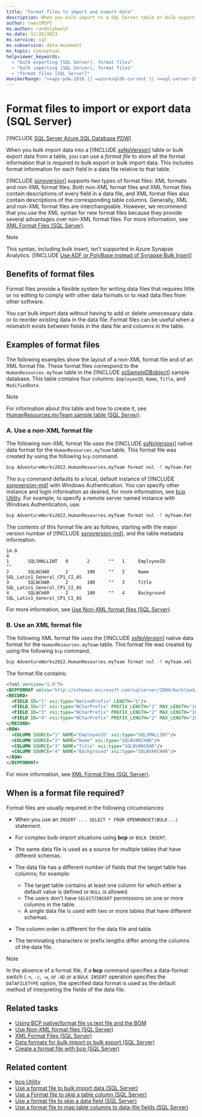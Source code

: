 ```yaml
---
title: "Format files to import and export data"
description: When you bulk import to a SQL Server table or bulk export from a table, a format file can store field format information for a data file relative to a table.
author: rwestMSFT
ms.author: randolphwest
ms.date: 12/20/2023
ms.service: sql
ms.subservice: data-movement
ms.topic: conceptual
helpviewer_keywords:
  - "bulk exporting [SQL Server], format files"
  - "bulk importing [SQL Server], format files"
  - "format files [SQL Server]"
monikerRange: ">=aps-pdw-2016 || =azuresqldb-current || >=sql-server-2016 || >=sql-server-linux-2017 || =azuresqldb-mi-current"
---
```

# Format files to import or export data (SQL Server)

[!INCLUDE [SQL Server Azure SQL Database PDW](../../includes/applies-to-version/sql-asdb-asdbmi-pdw.md)]

When you bulk import data into a [!INCLUDE [ssNoVersion](../../includes/ssnoversion-md.md)] table or bulk export data from a table, you can use a *format file* to store all the format information that is required to bulk export or bulk import data. This includes format information for each field in a data file relative to that table.

[!INCLUDE [ssnoversion](../../includes/ssnoversion-md.md)] supports two types of format files: XML formats and non-XML format files. Both non-XML format files and XML format files contain descriptions of every field in a data file, and XML format files also contain descriptions of the corresponding table columns. Generally, XML and non-XML format files are interchangeable. However, we recommend that you use the XML syntax for new format files because they provide several advantages over non-XML format files. For more information, see [XML Format Files (SQL Server)](xml-format-files-sql-server.md).

> [!NOTE]  
> This syntax, including bulk insert, isn't supported in Azure Synapse Analytics. [!INCLUDE [Use ADF or PolyBase instead of Synapse Bulk Insert](includes/bulk-insert-synapse.md)]

## Benefits of format files

Format files provide a flexible system for writing data files that requires little or no editing to comply with other data formats or to read data files from other software.

You can bulk import data without having to add or delete unnecessary data or to reorder existing data in the data file. Format files can be useful when a mismatch exists between fields in the data file and columns in the table.

## Examples of format files

The following examples show the layout of a non-XML format file and of an XML format file. These format files correspond to the `HumanResources.myTeam` table in the [!INCLUDE [ssSampleDBobject](../../includes/sssampledbobject-md.md)] sample database. This table contains four columns: `EmployeeID`, `Name`, `Title`, and `ModifiedDate`.

> [!NOTE]  
> For information about this table and how to create it, see [HumanResources.myTeam sample table (SQL Server)](humanresources-myteam-sample-table-sql-server.md).

### A. Use a non-XML format file

The following non-XML format file uses the [!INCLUDE [ssNoVersion](../../includes/ssnoversion-md.md)] native data format for the `HumanResources.myTeam` table. This format file was created by using the following `bcp` command.

```cmd
bcp AdventureWorks2022.HumanResources.myTeam format nul -f myTeam.Fmt -n -T
```

The `bcp` command defaults to a local, default instance of [!INCLUDE [ssnoversion-md](../../includes/ssnoversion-md.md)] with Windows Authentication. You can specify other instance and login information as desired, for more information, see [bcp Utility](../../tools/bcp-utility.md). For example, to specify a remote server named instance with Windows Authentication, use:

```cmd
bcp AdventureWorks2022.HumanResources.myTeam format nul -f myTeam.Fmt -n -T -S servername/instancename
```

The contents of this format file are as follows, starting with the major version number of [!INCLUDE [ssnoversion-md](../../includes/ssnoversion-md.md)], and the table metadata information.

```output
14.0
4
1       SQLSMALLINT   0       2       ""   1     EmployeeID               ""
2       SQLNCHAR      2       100     ""   2     Name                     SQL_Latin1_General_CP1_CI_AS
3       SQLNCHAR      2       100     ""   3     Title                    SQL_Latin1_General_CP1_CI_AS
4       SQLNCHAR      2       100     ""   4     Background               SQL_Latin1_General_CP1_CI_AS
```

For more information, see [Use Non-XML format files (SQL Server)](non-xml-format-files-sql-server.md).

### B. Use an XML format file

The following XML format file uses the [!INCLUDE [ssNoVersion](../../includes/ssnoversion-md.md)] native data format for the `HumanResources.myTeam` table. This format file was created by using the following `bcp` command.

```cmd
bcp AdventureWorks2022.HumanResources.myTeam format nul -f myTeam.xml -x -n -T
```

The format file contains:

```xml
<?xml version="1.0"?>
<BCPFORMAT xmlns="http://schemas.microsoft.com/sqlserver/2004/bulkload/format" xmlns:xsi="http://www.w3.org/2001/XMLSchema-instance">
<RECORD>
  <FIELD ID="1" xsi:type="NativePrefix" LENGTH="1"/>
  <FIELD ID="2" xsi:type="NCharPrefix" PREFIX_LENGTH="2" MAX_LENGTH="100" COLLATION="SQL_Latin1_General_CP1_CI_AS"/>
  <FIELD ID="3" xsi:type="NCharPrefix" PREFIX_LENGTH="2" MAX_LENGTH="100" COLLATION="SQL_Latin1_General_CP1_CI_AS"/>
  <FIELD ID="4" xsi:type="NCharPrefix" PREFIX_LENGTH="2" MAX_LENGTH="100" COLLATION="SQL_Latin1_General_CP1_CI_AS"/>
</RECORD>
<ROW>
  <COLUMN SOURCE="1" NAME="EmployeeID" xsi:type="SQLSMALLINT"/>
  <COLUMN SOURCE="2" NAME="Name" xsi:type="SQLNVARCHAR"/>
  <COLUMN SOURCE="3" NAME="Title" xsi:type="SQLNVARCHAR"/>
  <COLUMN SOURCE="4" NAME="Background" xsi:type="SQLNVARCHAR"/>
</ROW>
</BCPFORMAT>
```

For more information, see [XML Format Files (SQL Server)](xml-format-files-sql-server.md).

## When is a format file required?

Format files are usually required in the following circumstances:

- When you use an `INSERT ... SELECT * FROM OPENROWSET(BULK...)` statement.
- For complex bulk-import situations using  **bcp** or `BULK INSERT`.
- The same data file is used as a source for multiple tables that have different schemas.
- The data file has a different number of fields that the target table has columns; for example:

  - The target table contains at least one column for which either a default value is defined or `NULL` is allowed.
  - The users don't have `SELECT`/`INSERT` permissions on one or more columns in the table.
  - A single data file is used with two or more tables that have different schemas.

- The column order is different for the data file and table.
- The terminating characters or prefix lengths differ among the columns of the data file.

> [!NOTE]  
> In the absence of a format file, if a **bcp** command specifies a data-format switch (`-n`, `-c`, `-w`, or `-N`) or a `BULK INSERT` operation specifies the `DATAFILETYPE` option, the specified data format is used as the default method of interpreting the fields of the data file.

## Related tasks

- [Using BCP native/format file vs text file and the BOM](https://techcommunity.microsoft.com/t5/sql-server-blog/using-sqlbcp-native-format-file-vs-text-file-and-the-bom/ba-p/3194629)
- [Use Non-XML format files (SQL Server)](non-xml-format-files-sql-server.md)
- [XML Format Files (SQL Server)](xml-format-files-sql-server.md)
- [Data formats for bulk import or bulk export (SQL Server)](data-formats-for-bulk-import-or-bulk-export-sql-server.md)
- [Create a format file with bcp (SQL Server)](create-a-format-file-sql-server.md)

## Related content

- [bcp Utility](../../tools/bcp-utility.md)
- [Use a format file to bulk import data (SQL Server)](use-a-format-file-to-bulk-import-data-sql-server.md)
- [Use a Format file to skip a table column (SQL Server)](use-a-format-file-to-skip-a-table-column-sql-server.md)
- [Use a format file to skip a data field (SQL Server)](use-a-format-file-to-skip-a-data-field-sql-server.md)
- [Use a format file to map table columns to data-file fields (SQL Server)](use-a-format-file-to-map-table-columns-to-data-file-fields-sql-server.md)
